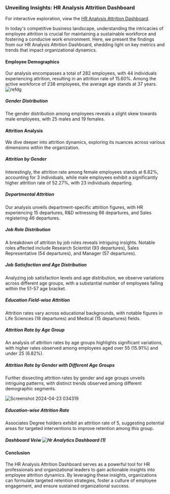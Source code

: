 ### Unveiling Insights: HR Analysis Attrition Dashboard

For interactive exploration, view the [HR Analysis Attrition Dashboard](https://public.tableau.com/views/HranalyticsattritonDashboard/HrAnalyticsDashboard?:language=en-US&:sid=&:display_count=n&:origin=viz_share_link).

In today's competitive business landscape, understanding the intricacies of employee attrition is crucial for maintaining a sustainable workforce and fostering a conducive work environment. Here, we present the findings from our HR Analysis Attrition Dashboard, shedding light on key metrics and trends that impact organizational dynamics.

#### Employee Demographics
Our analysis encompasses a total of 282 employees, with 44 individuals experiencing attrition, resulting in an attrition rate of 15.60%. Among the active workforce of 238 employees, the average age stands at 37 years.![refdg](https://github.com/ShomritaSingha/Data-Analyst-Portfolio-Projects/assets/139176490/a99e7122-6cc9-4461-bfa2-0ebd7f0f2be7)


##### Gender Distribution
The gender distribution among employees reveals a slight skew towards male employees, with 25 males and 19 females.

#### Attrition Analysis
We dive deeper into attrition dynamics, exploring its nuances across various dimensions within the organization.

##### Attrition by Gender
Interestingly, the attrition rate among female employees stands at 6.82%, accounting for 3 individuals, while male employees exhibit a significantly higher attrition rate of 52.27%, with 23 individuals departing.

##### Departmental Attrition
Our analysis unveils department-specific attrition figures, with HR experiencing 15 departures, R&D witnessing 66 departures, and Sales registering 46 departures.

##### Job Role Distribution
A breakdown of attrition by job roles reveals intriguing insights. Notable roles affected include Research Scientist (93 departures), Sales Representative (54 departures), and Manager (57 departures).

##### Job Satisfaction and Age Distribution
Analyzing job satisfaction levels and age distribution, we observe variations across different age groups, with a substantial number of employees falling within the 51-57 age bracket.

##### Education Field-wise Attrition
Attrition rates vary across educational backgrounds, with notable figures in Life Sciences (18 departures) and Medical (15 departures) fields.

##### Attrition Rate by Age Group
An analysis of attrition rates by age groups highlights significant variations, with higher rates observed among employees aged over 55 (15.91%) and under 25 (6.82%).

##### Attrition Rate by Gender with Different Age Groups
Further dissecting attrition rates by gender and age groups unveils intriguing patterns, with distinct trends observed among different demographic segments.

![Screenshot 2024-04-23 034319](https://github.com/ShomritaSingha/Data-Analyst-Portfolio-Projects/assets/139176490/036a27dc-bc12-416b-bc63-fda1f9c91ca2)

##### Education-wise Attrition Rate
Associates Degree holders exhibit an attrition rate of 5, suggesting potential areas for targeted interventions to improve retention among this group.


##### Dashboard Veiw ![Hr Analytics Dashboard (1)](https://github.com/ShomritaSingha/Data-Analyst-Portfolio-Projects/assets/139176490/e6a08edf-f1a1-45b4-9e87-00e640d81c71)


#### Conclusion
The HR Analysis Attrition Dashboard serves as a powerful tool for HR professionals and organizational leaders to gain actionable insights into employee attrition dynamics. By leveraging these insights, organizations can formulate targeted retention strategies, foster a culture of employee engagement, and ensure sustained organizational success.
